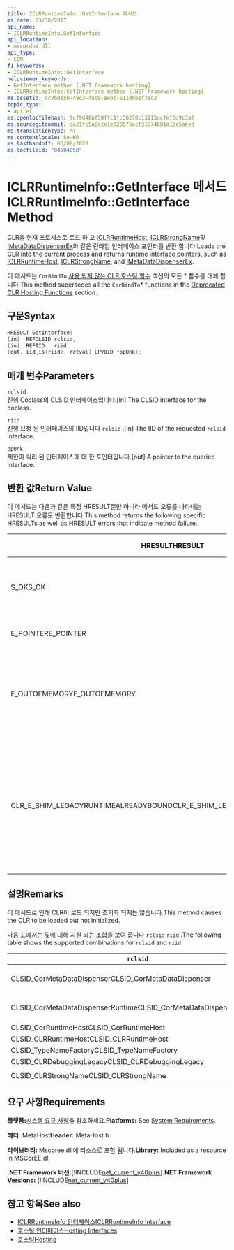 ```yaml
---
title: ICLRRuntimeInfo::GetInterface 메서드
ms.date: 03/30/2017
api_name:
- ICLRRuntimeInfo.GetInterface
api_location:
- mscordbi.dll
api_type:
- COM
f1_keywords:
- ICLRRuntimeInfo::GetInterface
helpviewer_keywords:
- GetInterface method [.NET Framework hosting]
- ICLRRuntimeInfo::GetInterface method [.NET Framework hosting]
ms.assetid: cc7b0e5b-48c3-4509-8ebb-611ddb1f7ec2
topic_type:
- apiref
ms.openlocfilehash: 9cf9d48bf50ffc1fc56270c13215acfef6d9c3af
ms.sourcegitcommit: da21fc5a8cce1e028575acf31974681a1bc5aeed
ms.translationtype: MT
ms.contentlocale: ko-KR
ms.lasthandoff: 06/08/2020
ms.locfileid: "84504058"
---
```

# <a name="iclrruntimeinfogetinterface-method"></a><span data-ttu-id="083db-102">ICLRRuntimeInfo::GetInterface 메서드</span><span class="sxs-lookup"><span data-stu-id="083db-102">ICLRRuntimeInfo::GetInterface Method</span></span>
<span data-ttu-id="083db-103">CLR을 현재 프로세스로 로드 하 고 [ICLRRuntimeHost](iclrruntimehost-interface.md), [ICLRStrongName](iclrstrongname-interface.md)및 [IMetaDataDispenserEx](../metadata/imetadatadispenser-interface.md)와 같은 런타임 인터페이스 포인터를 반환 합니다.</span><span class="sxs-lookup"><span data-stu-id="083db-103">Loads the CLR into the current process and returns runtime interface pointers, such as [ICLRRuntimeHost](iclrruntimehost-interface.md), [ICLRStrongName](iclrstrongname-interface.md), and [IMetaDataDispenserEx](../metadata/imetadatadispenser-interface.md).</span></span>  
  
 <span data-ttu-id="083db-104">이 메서드는 `CorBindTo` [사용 되지 않는 CLR 호스팅 함수](deprecated-clr-hosting-functions.md) 섹션의 모든 \* 함수를 대체 합니다.</span><span class="sxs-lookup"><span data-stu-id="083db-104">This method supersedes all the `CorBindTo`\* functions in the [Deprecated CLR Hosting Functions](deprecated-clr-hosting-functions.md) section.</span></span>  
  
## <a name="syntax"></a><span data-ttu-id="083db-105">구문</span><span class="sxs-lookup"><span data-stu-id="083db-105">Syntax</span></span>  
  
```cpp  
HRESULT GetInterface(  
[in]  REFCLSID rclsid,  
[in]  REFIID   riid,  
[out, iid_is(riid), retval] LPVOID *ppUnk);  
```  
  
## <a name="parameters"></a><span data-ttu-id="083db-106">매개 변수</span><span class="sxs-lookup"><span data-stu-id="083db-106">Parameters</span></span>  
 `rclsid`  
 <span data-ttu-id="083db-107">진행 Coclass의 CLSID 인터페이스입니다.</span><span class="sxs-lookup"><span data-stu-id="083db-107">[in] The CLSID interface for the coclass.</span></span>  
  
 `riid`  
 <span data-ttu-id="083db-108">진행 요청 된 인터페이스의 IID입니다 `rclsid` .</span><span class="sxs-lookup"><span data-stu-id="083db-108">[in] The IID of the requested `rclsid` interface.</span></span>  
  
 `ppUnk`  
 <span data-ttu-id="083db-109">제한이 쿼리 된 인터페이스에 대 한 포인터입니다.</span><span class="sxs-lookup"><span data-stu-id="083db-109">[out] A pointer to the queried interface.</span></span>  
  
## <a name="return-value"></a><span data-ttu-id="083db-110">반환 값</span><span class="sxs-lookup"><span data-stu-id="083db-110">Return Value</span></span>  
 <span data-ttu-id="083db-111">이 메서드는 다음과 같은 특정 HRESULT뿐만 아니라 메서드 오류를 나타내는 HRESULT 오류도 반환합니다.</span><span class="sxs-lookup"><span data-stu-id="083db-111">This method returns the following specific HRESULTs as well as HRESULT errors that indicate method failure.</span></span>  
  
|<span data-ttu-id="083db-112">HRESULT</span><span class="sxs-lookup"><span data-stu-id="083db-112">HRESULT</span></span>|<span data-ttu-id="083db-113">설명</span><span class="sxs-lookup"><span data-stu-id="083db-113">Description</span></span>|  
|-------------|-----------------|  
|<span data-ttu-id="083db-114">S_OK</span><span class="sxs-lookup"><span data-stu-id="083db-114">S_OK</span></span>|<span data-ttu-id="083db-115">메서드가 완료되었습니다.</span><span class="sxs-lookup"><span data-stu-id="083db-115">The method completed successfully.</span></span>|  
|<span data-ttu-id="083db-116">E_POINTER</span><span class="sxs-lookup"><span data-stu-id="083db-116">E_POINTER</span></span>|<span data-ttu-id="083db-117">`ppUnk`가 null인 경우</span><span class="sxs-lookup"><span data-stu-id="083db-117">`ppUnk` is null.</span></span>|  
|<span data-ttu-id="083db-118">E_OUTOFMEMORY</span><span class="sxs-lookup"><span data-stu-id="083db-118">E_OUTOFMEMORY</span></span>|<span data-ttu-id="083db-119">메모리가 부족 하 여 요청을 처리할 수 없습니다.</span><span class="sxs-lookup"><span data-stu-id="083db-119">Not enough memory is available to handle the request.</span></span>|  
|<span data-ttu-id="083db-120">CLR_E_SHIM_LEGACYRUNTIMEALREADYBOUND</span><span class="sxs-lookup"><span data-stu-id="083db-120">CLR_E_SHIM_LEGACYRUNTIMEALREADYBOUND</span></span>|<span data-ttu-id="083db-121">다른 런타임이 이미 레거시 CLR 버전 2 활성화 정책에 바인딩되어 있습니다.</span><span class="sxs-lookup"><span data-stu-id="083db-121">A different runtime was already bound to the legacy CLR version 2 activation policy.</span></span>|  
  
## <a name="remarks"></a><span data-ttu-id="083db-122">설명</span><span class="sxs-lookup"><span data-stu-id="083db-122">Remarks</span></span>  
 <span data-ttu-id="083db-123">이 메서드로 인해 CLR이 로드 되지만 초기화 되지는 않습니다.</span><span class="sxs-lookup"><span data-stu-id="083db-123">This method causes the CLR to be loaded but not initialized.</span></span>  
  
 <span data-ttu-id="083db-124">다음 표에서는 및에 대해 지원 되는 조합을 보여 줍니다 `rclsid` `riid` .</span><span class="sxs-lookup"><span data-stu-id="083db-124">The following table shows the supported combinations for `rclsid` and `riid`.</span></span>  
  
|`rclsid`|`riid`|  
|--------------|------------|  
|<span data-ttu-id="083db-125">CLSID_CorMetaDataDispenser</span><span class="sxs-lookup"><span data-stu-id="083db-125">CLSID_CorMetaDataDispenser</span></span>|<span data-ttu-id="083db-126">IID_IMetaDataDispenser, IID_IMetaDataDispenserEx</span><span class="sxs-lookup"><span data-stu-id="083db-126">IID_IMetaDataDispenser, IID_IMetaDataDispenserEx</span></span>|  
|<span data-ttu-id="083db-127">CLSID_CorMetaDataDispenserRuntime</span><span class="sxs-lookup"><span data-stu-id="083db-127">CLSID_CorMetaDataDispenserRuntime</span></span>|<span data-ttu-id="083db-128">IID_IMetaDataDispenser, IID_IMetaDataDispenserEx</span><span class="sxs-lookup"><span data-stu-id="083db-128">IID_IMetaDataDispenser, IID_IMetaDataDispenserEx</span></span>|  
|<span data-ttu-id="083db-129">CLSID_CorRuntimeHost</span><span class="sxs-lookup"><span data-stu-id="083db-129">CLSID_CorRuntimeHost</span></span>|<span data-ttu-id="083db-130">IID_ICorRuntimeHost</span><span class="sxs-lookup"><span data-stu-id="083db-130">IID_ICorRuntimeHost</span></span>|  
|<span data-ttu-id="083db-131">CLSID_CLRRuntimeHost</span><span class="sxs-lookup"><span data-stu-id="083db-131">CLSID_CLRRuntimeHost</span></span>|<span data-ttu-id="083db-132">IID_ICLRRuntimeHost</span><span class="sxs-lookup"><span data-stu-id="083db-132">IID_ICLRRuntimeHost</span></span>|  
|<span data-ttu-id="083db-133">CLSID_TypeNameFactory</span><span class="sxs-lookup"><span data-stu-id="083db-133">CLSID_TypeNameFactory</span></span>|<span data-ttu-id="083db-134">IID_ITypeNameFactory</span><span class="sxs-lookup"><span data-stu-id="083db-134">IID_ITypeNameFactory</span></span>|  
|<span data-ttu-id="083db-135">CLSID_CLRDebuggingLegacy</span><span class="sxs-lookup"><span data-stu-id="083db-135">CLSID_CLRDebuggingLegacy</span></span>|<span data-ttu-id="083db-136">IID_ICorDebug</span><span class="sxs-lookup"><span data-stu-id="083db-136">IID_ICorDebug</span></span>|  
|||  
|<span data-ttu-id="083db-137">CLSID_CLRStrongName</span><span class="sxs-lookup"><span data-stu-id="083db-137">CLSID_CLRStrongName</span></span>|<span data-ttu-id="083db-138">IID_ICLRStrongName</span><span class="sxs-lookup"><span data-stu-id="083db-138">IID_ICLRStrongName</span></span>|  
  
## <a name="requirements"></a><span data-ttu-id="083db-139">요구 사항</span><span class="sxs-lookup"><span data-stu-id="083db-139">Requirements</span></span>  
 <span data-ttu-id="083db-140">**플랫폼:**[시스템 요구 사항](../../get-started/system-requirements.md)을 참조하세요.</span><span class="sxs-lookup"><span data-stu-id="083db-140">**Platforms:** See [System Requirements](../../get-started/system-requirements.md).</span></span>  
  
 <span data-ttu-id="083db-141">**헤더:** MetaHost</span><span class="sxs-lookup"><span data-stu-id="083db-141">**Header:** MetaHost.h</span></span>  
  
 <span data-ttu-id="083db-142">**라이브러리:** Mscoree.dll에 리소스로 포함 됩니다.</span><span class="sxs-lookup"><span data-stu-id="083db-142">**Library:** Included as a resource in MSCorEE.dll</span></span>  
  
 <span data-ttu-id="083db-143">**.NET Framework 버전:**[!INCLUDE[net_current_v40plus](../../../../includes/net-current-v40plus-md.md)]</span><span class="sxs-lookup"><span data-stu-id="083db-143">**.NET Framework Versions:** [!INCLUDE[net_current_v40plus](../../../../includes/net-current-v40plus-md.md)]</span></span>  
  
## <a name="see-also"></a><span data-ttu-id="083db-144">참고 항목</span><span class="sxs-lookup"><span data-stu-id="083db-144">See also</span></span>

- [<span data-ttu-id="083db-145">ICLRRuntimeInfo 인터페이스</span><span class="sxs-lookup"><span data-stu-id="083db-145">ICLRRuntimeInfo Interface</span></span>](iclrruntimeinfo-interface.md)
- [<span data-ttu-id="083db-146">호스팅 인터페이스</span><span class="sxs-lookup"><span data-stu-id="083db-146">Hosting Interfaces</span></span>](hosting-interfaces.md)
- [<span data-ttu-id="083db-147">호스팅</span><span class="sxs-lookup"><span data-stu-id="083db-147">Hosting</span></span>](index.md)
